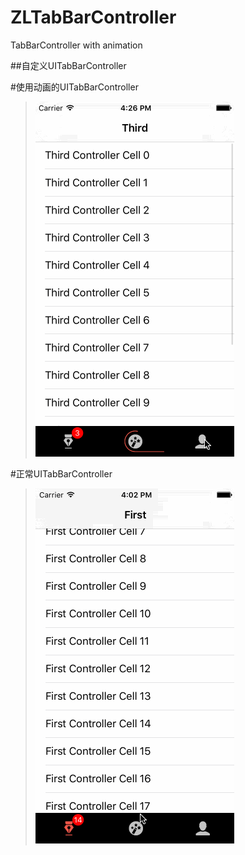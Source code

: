 # ZLTabBarController
TabBarController with animation

##自定义UITabBarController

#使用动画的UITabBarController
> ![demo1](https://github.com/zingwin/ZLTabBarController/blob/master/1.gif)

#正常UITabBarController
> ![demo1](https://github.com/zingwin/ZLTabBarController/blob/master/2.gif)
